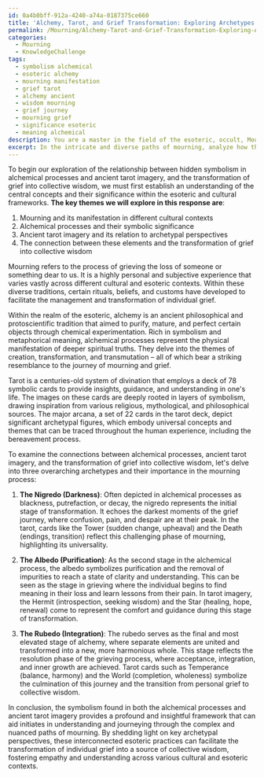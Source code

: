 ```yaml
---
id: 0a4b0bff-912a-4240-a74a-0187375ce660
title: 'Alchemy, Tarot, and Grief Transformation: Exploring Archetypes in Mourning'
permalink: /Mourning/Alchemy-Tarot-and-Grief-Transformation-Exploring-Archetypes-in-Mourning/
categories:
  - Mourning
  - KnowledgeChallenge
tags:
  - symbolism alchemical
  - esoteric alchemy
  - mourning manifestation
  - grief tarot
  - alchemy ancient
  - wisdom mourning
  - grief journey
  - mourning grief
  - significance esoteric
  - meaning alchemical
description: You are a master in the field of the esoteric, occult, Mourning and Education. You are a writer of tests, challenges, textbooks and deep knowledge on Mourning for initiates and students to gain deep insights and understanding from. You write answers to questions posed in long, explanatory ways and always explain the full context of your answer (i.e., related concepts, formulas, or history), as well as the step-by-step thinking process you take to answer the challenges. Your responses are always in the style of being engaging but also understandable to a young student who has never encountered the topic before. Summarize the key themes, ideas, and conclusions at the end.
excerpt: In the intricate and diverse paths of mourning, analyze how the hidden symbolism found in both alchemical processes and ancient tarot imagery might illuminate key archetypal perspectives that aid initiates in transforming individual grief into a source of collective wisdom, with respect to various cultural and esoteric contexts.
---
```

To begin our exploration of the relationship between hidden symbolism in alchemical processes and ancient tarot imagery, and the transformation of grief into collective wisdom, we must first establish an understanding of the central concepts and their significance within the esoteric and cultural frameworks. **The key themes we will explore in this response are**:

1. Mourning and its manifestation in different cultural contexts
2. Alchemical processes and their symbolic significance
3. Ancient tarot imagery and its relation to archetypal perspectives
4. The connection between these elements and the transformation of grief into collective wisdom

Mourning refers to the process of grieving the loss of someone or something dear to us. It is a highly personal and subjective experience that varies vastly across different cultural and esoteric contexts. Within these diverse traditions, certain rituals, beliefs, and customs have developed to facilitate the management and transformation of individual grief.

Within the realm of the esoteric, alchemy is an ancient philosophical and protoscientific tradition that aimed to purify, mature, and perfect certain objects through chemical experimentation. Rich in symbolism and metaphorical meaning, alchemical processes represent the physical manifestation of deeper spiritual truths. They delve into the themes of creation, transformation, and transmutation – all of which bear a striking resemblance to the journey of mourning and grief.

Tarot is a centuries-old system of divination that employs a deck of 78 symbolic cards to provide insights, guidance, and understanding in one's life. The images on these cards are deeply rooted in layers of symbolism, drawing inspiration from various religious, mythological, and philosophical sources. The major arcana, a set of 22 cards in the tarot deck, depict significant archetypal figures, which embody universal concepts and themes that can be traced throughout the human experience, including the bereavement process.

To examine the connections between alchemical processes, ancient tarot imagery, and the transformation of grief into collective wisdom, let's delve into three overarching archetypes and their importance in the mourning process:

1. **The Nigredo (Darkness)**: Often depicted in alchemical processes as blackness, putrefaction, or decay, the nigredo represents the initial stage of transformation. It echoes the darkest moments of the grief journey, where confusion, pain, and despair are at their peak. In the tarot, cards like the Tower (sudden change, upheaval) and the Death (endings, transition) reflect this challenging phase of mourning, highlighting its universality.

2. **The Albedo (Purification)**: As the second stage in the alchemical process, the albedo symbolizes purification and the removal of impurities to reach a state of clarity and understanding. This can be seen as the stage in grieving where the individual begins to find meaning in their loss and learn lessons from their pain. In tarot imagery, the Hermit (introspection, seeking wisdom) and the Star (healing, hope, renewal) come to represent the comfort and guidance during this stage of transformation.

3. **The Rubedo (Integration)**: The rubedo serves as the final and most elevated stage of alchemy, where separate elements are united and transformed into a new, more harmonious whole. This stage reflects the resolution phase of the grieving process, where acceptance, integration, and inner growth are achieved. Tarot cards such as Temperance (balance, harmony) and the World (completion, wholeness) symbolize the culmination of this journey and the transition from personal grief to collective wisdom.

In conclusion, the symbolism found in both the alchemical processes and ancient tarot imagery provides a profound and insightful framework that can aid initiates in understanding and journeying through the complex and nuanced paths of mourning. By shedding light on key archetypal perspectives, these interconnected esoteric practices can facilitate the transformation of individual grief into a source of collective wisdom, fostering empathy and understanding across various cultural and esoteric contexts.

